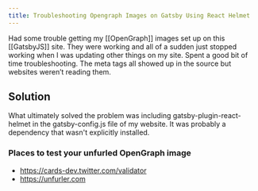 ```yaml
---
title: Troubleshooting Opengraph Images on Gatsby Using React Helmet
---
```


Had some trouble getting my [[OpenGraph]] images set up on this [[GatsbyJS]] site. They were working and all of a sudden just stopped working when I was updating other things on my site. Spent a good bit of time troubleshooting. The meta tags all showed up in the source but websites weren’t reading them.

## Solution

What ultimately solved the problem was including gatsby-plugin-react-helmet in the gatsby-config.js file of my website. It was probably a dependency that wasn't explicitly installed.

### Places to test your unfurled OpenGraph image

- https://cards-dev.twitter.com/validator
- https://unfurler.com

